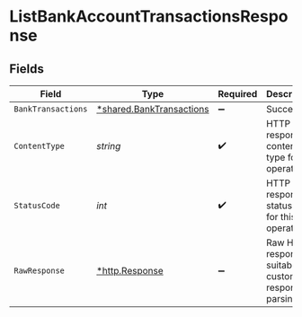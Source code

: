 # ListBankAccountTransactionsResponse


## Fields

| Field                                                                      | Type                                                                       | Required                                                                   | Description                                                                |
| -------------------------------------------------------------------------- | -------------------------------------------------------------------------- | -------------------------------------------------------------------------- | -------------------------------------------------------------------------- |
| `BankTransactions`                                                         | [*shared.BankTransactions](../../../pkg/models/shared/banktransactions.md) | :heavy_minus_sign:                                                         | Success                                                                    |
| `ContentType`                                                              | *string*                                                                   | :heavy_check_mark:                                                         | HTTP response content type for this operation                              |
| `StatusCode`                                                               | *int*                                                                      | :heavy_check_mark:                                                         | HTTP response status code for this operation                               |
| `RawResponse`                                                              | [*http.Response](https://pkg.go.dev/net/http#Response)                     | :heavy_minus_sign:                                                         | Raw HTTP response; suitable for custom response parsing                    |